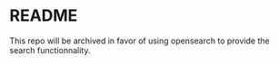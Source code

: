 # README

This repo will be archived in favor of using opensearch to provide the search
functionnality.